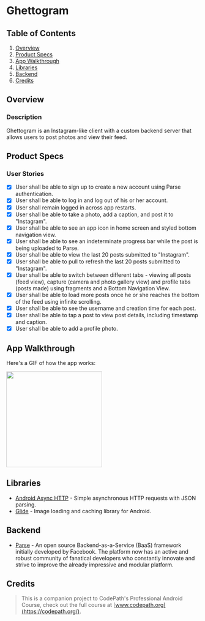 # Ghettogram

## Table of Contents
1. [Overview](#Overview)
2. [Product Specs](#Product-Specs)
3. [App Walkthrough](#App-Walkthrough)
4. [Libraries](#Libraries)
5. [Backend](#Backend)
6. [Credits](#Credits)

## Overview
### Description

Ghettogram is an Instagram-like client with a custom backend server that allows users to post photos and view their feed.

## Product Specs
### User Stories

- [x] User shall be able to sign up to create a new account using Parse authentication.
- [x] User shall be able to log in and log out of his or her account.
- [x] User shall remain logged in across app restarts.
- [x] User shall be able to take a photo, add a caption, and post it to "Instagram".
- [x] User shall be able to see an app icon in home screen and styled bottom navigation view.
- [x] User shall be able to see an indeterminate progress bar while the post is being uploaded to Parse.
- [x] User shall be able to view the last 20 posts submitted to "Instagram".
- [x] User shall be able to pull to refresh the last 20 posts submitted to "Instagram".
- [x] User shall be able to switch between different tabs - viewing all posts (feed view), capture (camera and photo gallery view) and profile tabs (posts made) using fragments and a Bottom Navigation View.
- [x] User shall be able to load more posts once he or she reaches the bottom of the feed using infinite scrolling.
- [x] User shall be able to see the username and creation time for each post.
- [x] User shall be able to tap a post to view post details, including timestamp and caption.
- [x] User shall be able to add a profile photo.

## App Walkthrough

Here's a GIF of how the app works:

<img src="https://github.com/py415/app-resources/blob/master/android/android-ghettogram.gif" width=250><br>

## Libraries

- [Android Async HTTP](https://github.com/codepath/CPAsyncHttpClient) - Simple asynchronous HTTP requests with JSON parsing.
- [Glide](https://github.com/bumptech/glide) - Image loading and caching library for Android.

## Backend

- [Parse](https://github.com/parse-community/Parse-SDK-iOS-OSX) - An open source Backend-as-a-Service (BaaS) framework initially developed by Facebook. The platform now has an active and robust community of fanatical developers who constantly innovate and strive to improve the already impressive and modular platform.

## Credits

>This is a companion project to CodePath's Professional Android Course, check out the full course at [www.codepath.org](https://codepath.org/).
